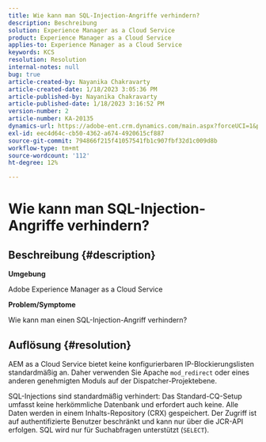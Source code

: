 ```yaml
---
title: Wie kann man SQL-Injection-Angriffe verhindern?
description: Beschreibung
solution: Experience Manager as a Cloud Service
product: Experience Manager as a Cloud Service
applies-to: Experience Manager as a Cloud Service
keywords: KCS
resolution: Resolution
internal-notes: null
bug: true
article-created-by: Nayanika Chakravarty
article-created-date: 1/18/2023 3:05:36 PM
article-published-by: Nayanika Chakravarty
article-published-date: 1/18/2023 3:16:52 PM
version-number: 2
article-number: KA-20135
dynamics-url: https://adobe-ent.crm.dynamics.com/main.aspx?forceUCI=1&pagetype=entityrecord&etn=knowledgearticle&id=e5c2718e-4197-ed11-aad1-6045bd006b4b
exl-id: eec4d64c-cb50-4362-a674-4920615cf887
source-git-commit: 794866f215f41057541fb1c907fbf32d1c009d8b
workflow-type: tm+mt
source-wordcount: '112'
ht-degree: 12%

---
```


# Wie kann man SQL-Injection-Angriffe verhindern?

## Beschreibung {#description}


<b>Umgebung</b>

Adobe Experience Manager as a Cloud Service

<b>Problem/Symptome</b>

Wie kann man einen SQL-Injection-Angriff verhindern?


## Auflösung {#resolution}


AEM as a Cloud Service bietet keine konfigurierbaren IP-Blockierungslisten standardmäßig an. Daher verwenden Sie Apache `mod_redirect` oder eines anderen genehmigten Moduls auf der Dispatcher-Projektebene.

SQL-Injections sind standardmäßig verhindert: Das Standard-CQ-Setup umfasst keine herkömmliche Datenbank und erfordert auch keine. Alle Daten werden in einem Inhalts-Repository (CRX) gespeichert. Der Zugriff ist auf authentifizierte Benutzer beschränkt und kann nur über die JCR-API erfolgen. SQL wird nur für Suchabfragen unterstützt (`SELECT`).
